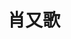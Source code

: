 ---
user: xiaoyouge
title: 肖又歌
position: Interaction Designer
company: frog
featured: true
talk: keynote
---